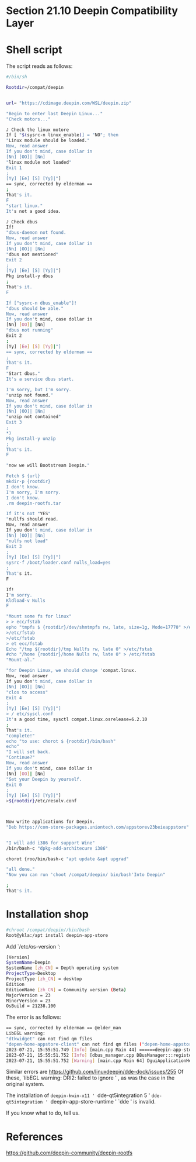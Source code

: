# Section 21.10 Deepin Compatibility Layer


# Shell script



The script reads as follows:

```sh '
#/bin/sh

Rootdir=/compat/deepin


url= "https://cdimage.deepin.com/WSL/deepin.zip"

"Begin to enter last Deepin Linux..."
"Check motors..."

♪ Check the linux motore
If [ "$(sysrc-n linux_enable)] = "NO"; then
"Linux module should be loaded."
Now, read answer
If you don't mind, case dollar in
[Nn] [OO]| [Nn]
"linux module not loaded"
Exit 1
;
[Yy] [Ee] [S] [Yy]|"]
== sync, corrected by elderman ==
;
That's it.
F
"start linux."
It's not a good idea.

♪ Check dbus
If!
"dbus-daemon not found.
Now, read answer
If you don't mind, case dollar in
[Nn] [OO]| [Nn]
"dbus not mentioned"
Exit 2
;
[Yy] [Ee] [S] [Yy]|"]
Pkg install-y dbus
;
That's it.
F

If ["sysrc-n dbus_enable"]!
"dbus should be able."
Now, read answer
If you don't mind, case dollar in
[Nn] [OO]| [Nn]
"dbus not running"
Exit 2
;
[Yy] [Ee] [S] [Yy]|"]
== sync, corrected by elderman ==
;
That's it.
F
"Start dbus."
It's a service dbus start.

I'm sorry, but I'm sorry.
"unzip not found."
Now, read answer
If you don't mind, case dollar in
[Nn] [OO]| [Nn]
"unzip not contained"
Exit 3
;
*)
Pkg install-y unzip
;
That's it.
F

"now we will Bootstream Deepin."

Fetch $ {url}
mkdir-p {rootdir}
I don't know.
I'm sorry, I'm sorry.
I don't know.
.rm deepin-rootfs.tar

If it's not "YES"
"nullfs should read.
Now, read answer
If you don't mind, case dollar in
[Nn] [OO]| [Nn]
"nulfs not load"
Exit 3
;
[Yy] [Ee] [S] [Yy]|"]
sysrc-f /boot/loader.conf nulls_load=yes
;
That's it.
F

If!
I'm sorry.
Kldload-v Nulls
F

"Mount some fs for linux"
> > ecc/fstab
epho "tmpfs $ {rootdir}/dev/shmtmpfs rw, late, size=1g, Mode=17770" >/etc/fstab
>/etc/fstab
>/etc/fstab
> et ecc/fstab
Echo "/tmp ${rootdir}/tmp Nullfs rw, late 0" >/etc/fstab
#cho "/home {rootdir}/home Nulls rw, late 0" > /etc/fstab
"Mount-al."

"for Deepin Linux, we should change 'compat.linux.
Now, read answer
If you don't mind, case dollar in
[Nn] [OO]| [Nn]
"clos to access"
Exit 4
;
[Yy] [Ee] [S] [Yy]|"]
> / etc/syscl.conf
It's a good time, sysctl compat.linux.osrelease=6.2.10
;
That's it.
"complete!"
echo "to use: chorot $ {rootdir}/bin/bash"
echo"
"I will set back.
"Continue?"
Now, read answer
If you don't mind, case dollar in
[Nn] [OO]| [Nn]
"Set your Deepin by yourself.
Exit 0
;
[Yy] [Ee] [S] [Yy]|"]
>${rootdir}/etc/resolv.conf



Now write applications for Deepin.
"Deb https://com-store-packages.uniontech.com/appstorev23beieappstore" /${rootdir}/etc/apt/sources.list


"I will add i386 for support Wine"
/bin/bash-c "dpkg-add-architecure i386"

chorot {roo/bin/bash-c "apt update &apt upgrad"

"all done."
"Now you can run 'choot /compat/deepin/ bin/bash'Into Deepin"

;
That's it.
````

# Installation shop #

```sh '
#chroot /compat/deepin//bin/bash
Root@ykla:/apt install deepin-app-store
````

Add `/etc/os-version ':

```sh '
[Version]
SystemName=Deepin
SystemName [zh_CN] = Depth operating system
ProjectType=Desktop
ProjectType [zh_CN] = desktop
Edition
EditionName [zh_CN] = Community version (Beta)
MajorVersion = 23
MinorVersion = 23
OsBuild = 21238.100
````

The error is as follows:

```sh '
== sync, corrected by elderman == @elder_man
LibEGL warning:
"dtkwidget" can not find qm files
"depen-home-appstore-client" can not find qm files ("depen-home-appstore-client_C.qm", "depen-home-appstore-client_C.qm")
2023-07-21, 15:55:51.749 [Info] [main.cpp Main 44] ======deepin-app-store ===========8.0.0005”
2023-07-21, 15:55:51.752 [Info] [dbus_manager.cpp DBusManager:::registerDBus45] Failed to review dbus object QDBusError (“org.freedesktop.Dbus.Error.Disconected”), “Not connected to D-Bus server”)
2023-07-21, 15:55:51.752 [Warning] [main.cpp Main 64] DguiApplicationHelper::instance()->setSingleInstance
````

Similar errors are <https://github.com/linuxdeepin/dde-dock/issues/255>
Of these, `libEGL warning: DRI2: failed to ignore ' , as was the case in the original system.

The installation of `deepin-kwin-x11 ' `dde-qt5integration 5 ' `dde-qt5integration ' `deepin-app-store-runtime ' `dde ' is invalid.

If you know what to do, tell us.




# References

<https://github.com/deepin-community/deepin-rootfs>

